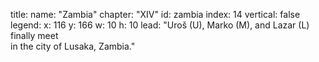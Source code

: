 title: 
    name: "Zambia"
    chapter: "XIV"
id: zambia
index: 14
vertical: false
legend:
    x: 116
    y: 166
    w: 10 
    h: 10
lead: "Uroš (U), Marko (M), and Lazar (L) finally meet</em><br>in the city of Lusaka, Zambia."